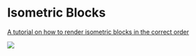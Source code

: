 Isometric Blocks
================

[A tutorial on how to render isometric blocks in the correct order](http://shaunlebron.github.com/IsometricBlocks)

<img src="isom.png">
